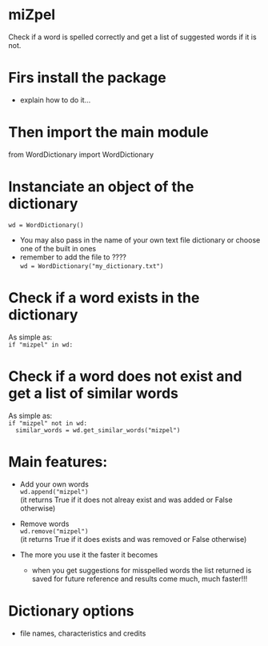 # miZpel

Check if a word is spelled correctly and get a list of suggested words if it is not. <br />

# Firs install the package
 - explain how to do it... <br />

# Then import the main module
from WordDictionary import WordDictionary <br />

# Instanciate an object of the dictionary
  `wd = WordDictionary()` <br />
  - You may also pass in the name of your own text file dictionary or choose one of the built in ones <br />
  - remember to add the file to ???? <br />
  `wd = WordDictionary("my_dictionary.txt")` <br />

# Check if a word exists in the dictionary
As simple as: <br />
  `if "mizpel" in wd:` <br />

# Check if a word does not exist and get a list of similar words
As simple as: <br />
  `if "mizpel" not in wd:` <br />
  `  similar_words = wd.get_similar_words("mizpel")` <br />
  
# Main features:
  - Add your own words <br />
    `wd.append("mizpel")` <br />
    (it returns True if it does not alreay exist and was added or False otherwise) <br />
    
  - Remove words <br />
    `wd.remove("mizpel")` <br />
    (it returns True if it does exists and was removed or False otherwise) <br />

  - The more you use it the faster it becomes <br />
    - when you get suggestions for misspelled words the list returned is saved for future reference and results come much, much faster!!! <br />

# Dictionary options
- file names, characteristics and credits <br />
